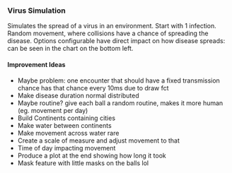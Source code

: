 ### Virus Simulation

Simulates the spread of a virus in an environment. Start with 1 infection. Random movement, where collisions have a chance of spreading the disease.
Options configurable have direct impact on how disease spreads: can be seen in the chart on the bottom left.


#### Improvement Ideas 
- Maybe problem: one encounter that should have a fixed transmission chance has that chance every 10ms due to draw fct
- Make disease duration normal distributed
- Maybe routine? give each ball a random routine, makes it more human (eg. movement per day)
- Build Continents containing cities
- Make water between continents
- Make movement across water rare
- Create a scale of measure and adjust movement to that
- Time of day impacting movement
- Produce a plot at the end showing how long it took
- Mask feature with little masks on the balls lol